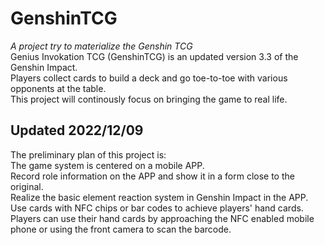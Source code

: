 # GenshinTCG
_A project try to materialize the Genshin TCG_    
Genius Invokation TCG (GenshinTCG) is an updated version 3.3 of the Genshin Impact.    
Players collect cards to build a deck and go toe-to-toe with various opponents at the table.     
This project will continously focus on bringing the game to real life.

## Updated 2022/12/09
The preliminary plan of this project is:    
The game system is centered on a mobile APP.    
Record role information on the APP and show it in a form close to the original.    
Realize the basic element reaction system in Genshin Impact in the APP.    
Use cards with NFC chips or bar codes to achieve players' hand cards.   
Players can use their hand cards by approaching the NFC enabled mobile phone or using the front camera to scan the barcode.    
